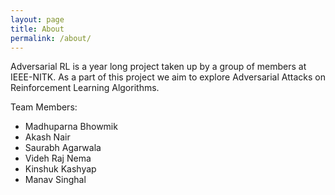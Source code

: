 ```yaml
---
layout: page
title: About
permalink: /about/
---
```


Adversarial RL is a year long project taken up by a group of members at IEEE-NITK. As a part of this project we aim to explore Adversarial Attacks on Reinforcement Learning Algorithms. 

Team Members:
* Madhuparna Bhowmik
* Akash Nair
* Saurabh Agarwala
* Videh Raj Nema
* Kinshuk Kashyap
* Manav Singhal